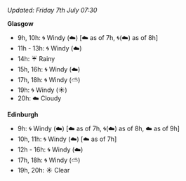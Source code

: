 *Updated: Friday 7th July 07:30*

**Glasgow**

* 9h, 10h: :cyclone: Windy (:cloud:) [:cloud: as of 7h, :cyclone:(:cloud:) as of 8h]
* 11h - 13h: :cyclone: Windy (:cloud:)
* 14h: :umbrella: Rainy
* 15h, 16h: :cyclone: Windy (:cloud:)
* 17h, 18h: :cyclone: Windy (:partly_sunny:)
* 19h: :cyclone: Windy (:sunny:)
* 20h: :cloud: Cloudy

**Edinburgh**

* 9h: :cyclone: Windy (:cloud:) [:cloud: as of 7h, :cyclone:(:cloud:) as of 8h, :cloud: as of 9h]
* 10h, 11h: :cyclone: Windy (:cloud:) [:cloud: as of 7h]
* 12h - 16h: :cyclone: Windy (:cloud:)
* 17h, 18h: :cyclone: Windy (:partly_sunny:)
* 19h, 20h: :sunny: Clear
